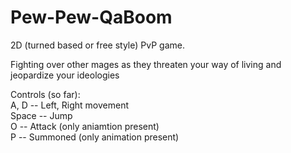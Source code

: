 Pew-Pew-QaBoom
==============

2D (turned based or free style) PvP game. 
  
Fighting over other mages as they threaten your way of living and jeopardize your ideologies  

Controls (so far):  
A, D   --  Left, Right movement  
Space  -- Jump  
O      -- Attack (only aniamtion present)  
P      -- Summoned (only animation present)   
